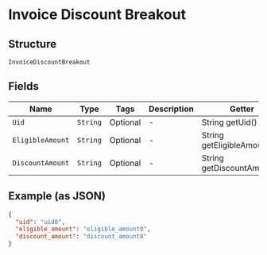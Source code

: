 
# Invoice Discount Breakout

## Structure

`InvoiceDiscountBreakout`

## Fields

| Name | Type | Tags | Description | Getter | Setter |
|  --- | --- | --- | --- | --- | --- |
| `Uid` | `String` | Optional | - | String getUid() | setUid(String uid) |
| `EligibleAmount` | `String` | Optional | - | String getEligibleAmount() | setEligibleAmount(String eligibleAmount) |
| `DiscountAmount` | `String` | Optional | - | String getDiscountAmount() | setDiscountAmount(String discountAmount) |

## Example (as JSON)

```json
{
  "uid": "uid8",
  "eligible_amount": "eligible_amount0",
  "discount_amount": "discount_amount8"
}
```

